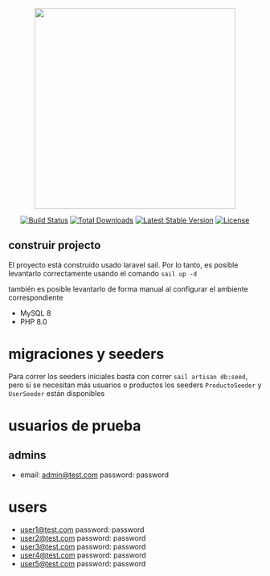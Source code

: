 <p align="center"><a href="https://laravel.com" target="_blank"><img src="https://raw.githubusercontent.com/laravel/art/master/logo-lockup/5%20SVG/2%20CMYK/1%20Full%20Color/laravel-logolockup-cmyk-red.svg" width="400"></a></p>

<p align="center">
<a href="https://travis-ci.org/laravel/framework"><img src="https://travis-ci.org/laravel/framework.svg" alt="Build Status"></a>
<a href="https://packagist.org/packages/laravel/framework"><img src="https://img.shields.io/packagist/dt/laravel/framework" alt="Total Downloads"></a>
<a href="https://packagist.org/packages/laravel/framework"><img src="https://img.shields.io/packagist/v/laravel/framework" alt="Latest Stable Version"></a>
<a href="https://packagist.org/packages/laravel/framework"><img src="https://img.shields.io/packagist/l/laravel/framework" alt="License"></a>
</p>

## construir projecto

El proyecto está construido usado laravel sail. Por lo tanto, es posible levantarlo correctamente usando el comando `sail up -d`

también es posible levantarlo de forma manual al configurar el ambiente correspondiente
 - MySQL 8
 - PHP 8.0

 # migraciones y seeders

Para correr los seeders iniciales basta con correr `sail artisan db:seed`, pero si se necesitan más usuarios o productos los seeders `ProductoSeeder` y `UserSeeder` están disponibles

# usuarios de prueba 
## admins
 - email: admin@test.com password: password

# users

 - user1@test.com password: password
 - user2@test.com password: password
 - user3@test.com password: password
 - user4@test.com password: password
 - user5@test.com password: password